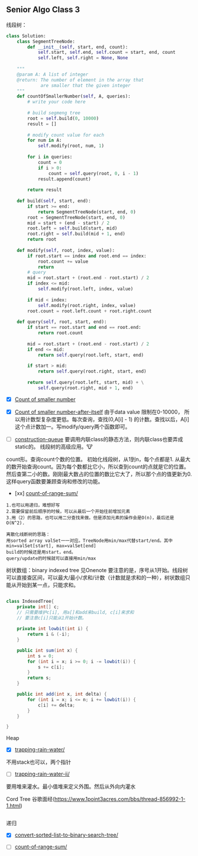 ## Senior Algo Class 3
   
线段树：
```python
class Solution:
    class SegmentTreeNode:
        def __init__(self, start, end, count):
            self.start, self.end, self.count = start, end, count
            self.left, self.right = None, None
        
    """
    @param A: A list of integer
    @return: The number of element in the array that 
             are smaller that the given integer
    """
    def countOfSmallerNumber(self, A, queries):
        # write your code here
        
        # build segmeng tree
        root = self.build(0, 10000)
        result = []
        
        # modify count value for each
        for num in A:
            self.modify(root, num, 1)
        
        for i in queries:
            count = 0
            if i > 0:
                count = self.query(root, 0, i - 1)
            result.append(count)
        
        return result
    
    def build(self, start, end):
        if start >= end:
            return SegmentTreeNode(start, end, 0)
        root = SegmentTreeNode(start, end, 0)
        mid = start + (end - start) / 2
        root.left = self.build(start, mid)
        root.right = self.build(mid + 1, end)
        return root
    
    def modify(self, root, index, value):
        if root.start == index and root.end == index:
            root.count += value
            return
        # query
        mid = root.start + (root.end - root.start) / 2
        if index <= mid:
            self.modify(root.left, index, value)
        
        if mid < index:
            self.modify(root.right, index, value)
        root.count = root.left.count + root.right.count
    
    def query(self, root, start, end):
        if start == root.start and end == root.end:
            return root.count
        
        mid = root.start + (root.end - root.start) / 2
        if end <= mid:
            return self.query(root.left, start, end)
        
        if start > mid:
            return self.query(root.right, start, end)
            
        return self.query(root.left, start, mid) + \
            self.query(root.right, mid + 1, end)
```
- [x] [Count of smaller number](https://www.lintcode.com/problem/count-of-smaller-number/)
- [x] [Count of smaller number-after-itself](https://leetcode.com/problems/count-of-smaller-numbers-after-self/)
由于data value 限制在0-10000， 所以用计数型复杂度更低。每次查询，查找(0,A[i] - 1) 的计数。查找以后，A[i]这个点计数加一。写modify/query两个函数即可。

- [ ] [construction-queue](https://www.lintcode.com/problem/construction-queue/description) 要调用内联class的静态方法，则内联class也要弄成static的。
线段树的高级应用。:cow:

count形。查询count个数的位置。
初始化线段树，从1到n，每个点都是1. 从最大的数开始查询count。因为每个数都比它小，所以查到count的点就是它的位置。然后查第二小的数。刚刚最大数占的位置的数比它大了，所以那个点的值更新为0. 
这样query函数要兼顾查询和修改的功能。

- [xx] [count-of-range-sum/](https://leetcode.com/problems/count-of-range-sum/)

```
1.也可以用递归，难想好写
2.需要保留前后顺序的时候，可以从最后一个开始往前增加元素
3.用（2）的思路，也可以用二分查找来做。但是添加元素的操作会是O(n)，最后还是O(N^2).

离散化线断树的思路：
用sorted array valSet一一对应。TreeNode用min/max代替start/end。其中min=valSet[start], max=valSet[end]
build的时候还是用start，end。
query/update的时候就可以直接用min/max
```

树状数组：binary indexed tree 见Onenote
要注意的是，序号从1开始。线段树可以直接查区间，可以最大/最小/求和/计数（计数就是求和的一种），树状数组只能从开始到某一点，只能求和。
```java

class IndexedTree{
	private int[] c; 
	// 只需要维护c[i], 用a[]和add来build, c[i]来求和
	// 要注意c[i]只能从1开始计数。
	
	private int lowbit(int i) {
		return i & (-i);
	}

	public int sum(int x) {
		int s = 0;
		for (int i = x; i >= 0; i -= lowbit(i)) {
			s += c[i];
		}
		return s;
	}

	public int add(int x, int delta) {
		for (int i = x; i <= n; i += lowbit(i)) {
			c[i] += delta;
		}
	}

}
```

Heap
- [x] [trapping-rain-water/](https://www.leetcode.com/problems/trapping-rain-water/)

不用stack也可以，两个指针

- [ ] [trapping-rain-water-ii/](https://www.leetcode.com/problems/trapping-rain-water-ii/)

要用堆来灌水。最小值堆来定义外围。然后从外向内灌水

Cord Tree 谷歌面经(https://www.1point3acres.com/bbs/thread-856992-1-1.html)
```
```

递归
- [x] [convert-sorted-list-to-binary-search-tree/](https://leetcode.com/problems/convert-sorted-list-to-binary-search-tree/)

- [ ] [count-of-range-sum/](https://leetcode.com/problems/count-of-range-sum/)
